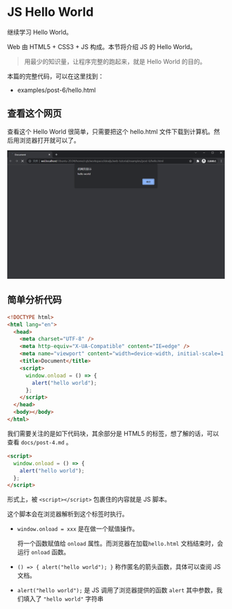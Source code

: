 # JS Hello World

继续学习 Hello World。

Web 由 HTML5 + CSS3 + JS 构成。本节将介绍 JS 的 Hello World。

> 用最少的知识量，让程序完整的跑起来，就是 Hello World 的目的。

本篇的完整代码，可以在这里找到：

- examples/post-6/hello.html

## 查看这个网页

查看这个 Hello World 很简单，只需要把这个 hello.html 文件下载到计算机。然后用浏览器打开就可以了。

![预览效果](./post-6-1.png)

## 简单分析代码

```html
<!DOCTYPE html>
<html lang="en">
  <head>
    <meta charset="UTF-8" />
    <meta http-equiv="X-UA-Compatible" content="IE=edge" />
    <meta name="viewport" content="width=device-width, initial-scale=1.0" />
    <title>Document</title>
    <script>
      window.onload = () => {
        alert("hello world");
      };
    </script>
  </head>
  <body></body>
</html>
```

我们需要关注的是如下代码块，其余部分是 HTML5 的标签，想了解的话，可以查看 `docs/post-4.md` 。

```html
<script>
  window.onload = () => {
    alert("hello world");
  };
</script>
```

形式上，被 `<script></script>` 包裹住的内容就是 JS 脚本。

这个脚本会在浏览器解析到这个标签时执行。

- `window.onload = xxx` 是在做一个赋值操作。

  将一个函数赋值给 `onload` 属性。而浏览器在加载`hello.html` 文档结束时，会运行 `onload` 函数。

- `() => { alert("hello world"); }` 称作匿名的箭头函数，具体可以查阅 JS 文档。

- `alert("hello world");` 是 JS 调用了浏览器提供的函数 `alert` 其中参数，我们填入了 `"hello world"` 字符串


